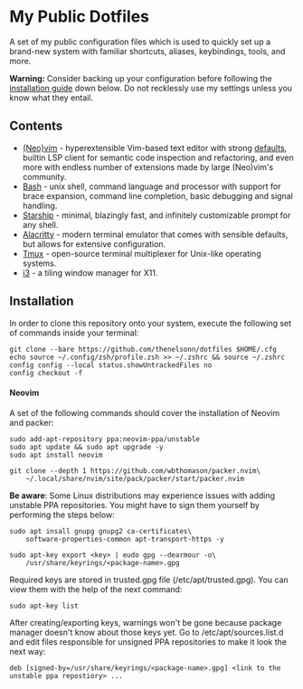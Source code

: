# My Public Dotfiles

A set of my public configuration files which is used to quickly 
set up a brand-new system with familiar shortcuts, aliases, 
keybindings, tools, and more.

**Warning:** Consider backing up your configuration
before following the [installation guide](#installation)
down below. Do not recklessly use my settings unless you know
what they entail.

## Contents

- [(Neo)vim](https://neovim.io) - hyperextensible Vim-based text editor
with strong [defaults](https://neovim.io/doc/user/vim_diff.html#nvim-defaults),
builtin LSP client for semantic code inspection and refactoring, and even more
with endless number of extensions made by large (Neo)vim's community.
- [Bash](https://github.com/bminor/bash) - unix shell, command language and processor 
with support for brace expansion, command line completion, 
basic debugging and signal handling.
- [Starship](https://starship.rs) - minimal, blazingly fast, and infinitely
customizable prompt for any shell.
- [Alacritty](https://github.com/alacritty/alacritty) - modern terminal emulator 
that comes with sensible defaults, but allows for extensive configuration.
- [Tmux](https://github.com/tmux/tmux) - open-source terminal multiplexer for 
Unix-like operating systems.
- [i3](https://github.com/i3/i3) - a tiling window manager for X11.

## Installation

In order to clone this repository onto your system, execute the following 
set of commands inside your terminal:
    
    git clone --bare https://github.com/thenelsonn/dotfiles $HOME/.cfg
    echo source ~/.config/zsh/profile.zsh >> ~/.zshrc && source ~/.zshrc
    config config --local status.showUntrackedFiles no
    config checkout -f

#### Neovim

A set of the following commands should cover the installation of
Neovim and packer:

    sudo add-apt-repository ppa:neovim-ppa/unstable
    sudo apt update && sudo apt upgrade -y
    sudo apt install neovim

    git clone --depth 1 https://github.com/wbthomason/packer.nvim\
        ~/.local/share/nvim/site/pack/packer/start/packer.nvim


**Be aware**: Some Linux distributions may experience issues with 
adding unstable PPA repositories. You might have to sign them yourself 
by performing the steps below:

    sudo apt insall gnupg gnupg2 ca-certificates\
        software-properties-common apt-transport-https -y

    sudo apt-key export <key> | eudo gpg --dearmour -o\
        /usr/share/keyrings/<package-name>.gpg

Required keys are stored in trusted.gpg file (/etc/apt/trusted.gpg).
You can view them with the help of the next command:

    sudo apt-key list

After creating/exporting keys, warnings won't be gone because package manager
doesn't know about those keys yet. Go to /etc/apt/sources.list.d and
edit files responsible for unsigned PPA repositories to make it look
the next way:

    deb [signed-by=/usr/share/keyrings/<package-name>.gpg] <link to the unstable ppa repostiory> ...
